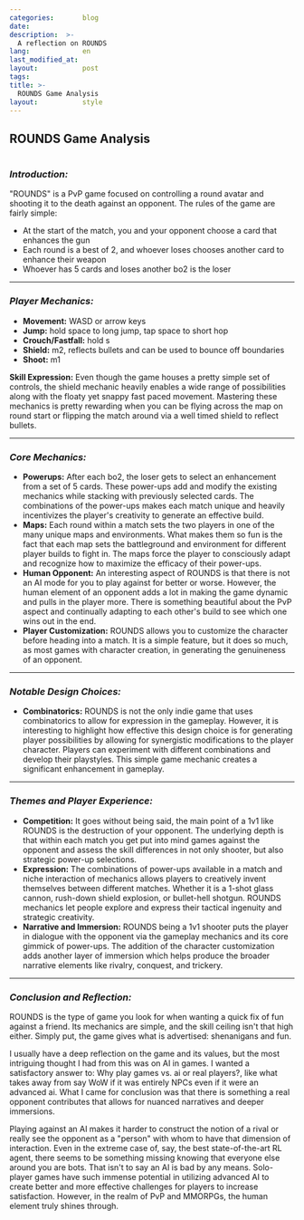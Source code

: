 ```yaml
---
categories:       blog
date:             
description:  >-
  A reflection on ROUNDS
lang:             en
last_modified_at: 
layout:           post
tags:
title: >-
  ROUNDS Game Analysis
layout:           style
---
```


## **ROUNDS Game Analysis**

**<img>**

### *Introduction:*

"ROUNDS" is a PvP game focused on controlling a round avatar and shooting it to the death against an opponent. The rules of the game are fairly simple:

- At the start of the match, you and your opponent choose a card that enhances the gun
- Each round is a best of 2, and whoever loses chooses another card to enhance their weapon
- Whoever has 5 cards and loses another bo2 is the loser

* * *

### *Player Mechanics:*

- **Movement:** WASD or arrow keys
- **Jump:** hold space to long jump, tap space to short hop
- **Crouch/Fastfall:** hold s
- **Shield:** m2, reflects bullets and can be used to bounce off boundaries
- **Shoot:** m1

**Skill Expression:** Even though the game houses a pretty simple set of controls, the shield mechanic heavily enables a wide range of possibilities along with the floaty yet snappy fast paced movement. Mastering these mechanics is pretty rewarding when you can be flying across the map on round start or flipping the match around via a well timed shield to reflect bullets.

* * *

### *Core Mechanics:*

- **Powerups:** After each bo2, the loser gets to select an enhancement from a set of 5 cards. These power-ups add and modify the existing mechanics while stacking with previously selected cards. The combinations of the power-ups makes each match unique and heavily incentivizes the player's creativity to generate an effective build.
- **Maps:** Each round within a match sets the two players in one of the many unique maps and environments. What makes them so fun is the fact that each map sets the battleground and environment for different player builds to fight in. The maps force the player to consciously adapt and recognize how to maximize the efficacy of their power-ups.
- **Human Opponent:** An interesting aspect of ROUNDS is that there is not an AI mode for you to play against for better or worse. However, the human element of an opponent adds a lot in making the game dynamic and pulls in the player more. There is something beautiful about the PvP aspect and continually adapting to each other's build to see which one wins out in the end.
- **Player Customization:** ROUNDS allows you to customize the character before heading into a match. It is a simple feature, but it does so much, as most games with character creation, in generating the genuineness of an opponent.

* * *

### *Notable Design Choices:*

- **Combinatorics:** ROUNDS is not the only indie game that uses combinatorics to allow for expression in the gameplay. However, it is interesting to highlight how effective this design choice is for generating player possibilities by allowing for synergistic modifications to the player character. Players can experiment with different combinations and develop their playstyles. This simple game mechanic creates a significant enhancement in gameplay.

* * *

### *Themes and Player Experience:*

- **Competition:** It goes without being said, the main point of a 1v1 like ROUNDS is the destruction of your opponent. The underlying depth is that within each match you get put into mind games against the opponent and assess the skill differences in not only shooter, but also strategic power-up selections.
- **Expression:** The combinations of power-ups available in a match and niche interaction of mechanics allows players to creatively invent themselves between different matches. Whether it is a 1-shot glass cannon, rush-down shield explosion, or bullet-hell shotgun. ROUNDS mechanics let people explore and express their tactical ingenuity and strategic creativity.
- **Narrative and Immersion:** ROUNDS being a 1v1 shooter puts the player in dialogue with the opponent via the gameplay mechanics and its core gimmick of power-ups. The addition of the character customization adds another layer of immersion which helps produce the broader narrative elements like rivalry, conquest, and trickery.

* * *

### *Conclusion and Reflection:*

ROUNDS is the type of game you look for when wanting a quick fix of fun against a friend. Its mechanics are simple, and the skill ceiling isn't that high either. Simply put, the game gives what is advertised: shenanigans and fun.

I usually have a deep reflection on the game and its values, but the most intriguing thought I had from this was on AI in games. I wanted a satisfactory answer to: Why play games vs. ai or real players?, like what takes away from say WoW if it was entirely NPCs even if it were an advanced ai. What I came for conclusion was that there is something a real opponent contributes that allows for nuanced narratives and deeper immersions. 

Playing against an AI makes it harder to construct the notion of a rival or really see the opponent as a "person" with whom to have that dimension of interaction. Even in the extreme case of, say, the best state-of-the-art RL agent, there seems to be something missing knowing that everyone else around you are bots. That isn't to say an AI is bad by any means. Solo-player games have such immense potential in utilizing advanced AI to create better and more effective challenges for players to increase satisfaction. However, in the realm of PvP and MMORPGs, the human element truly shines through.
